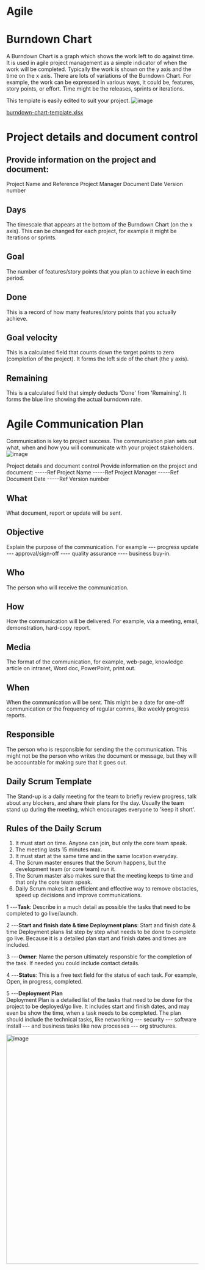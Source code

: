 # Agile

# Burndown Chart

A Burndown Chart is a graph which shows the work left to do against time. 
It is used in agile project management as a simple indicator of when the work will be completed. 
Typically the work is shown on the y axis and the time on the x axis.
There are lots of variations of the Burndown Chart. 
For example, the work can be expressed in various ways, it could be, features, story points, or effort. 
Time might be the releases, sprints or iterations. 

This template is easily edited to suit your project.
![image](https://user-images.githubusercontent.com/57412626/216874239-23fedbae-b038-4956-97f5-ffbdfabafd83.png)

[burndown-chart-template.xlsx](https://github.com/Oseniadam/Agile-SAFE-5/files/10637439/burndown-chart-template.xlsx)

# Project details and document control 
##  Provide information on the project and document: 
Project Name and Reference Project Manager Document Date Version number   

##  Days 
The timescale that appears at the bottom of the Burndown Chart (on the x axis). This can be changed for each project, for example it might be iterations or sprints.  

##  Goal 
The number of features/story points that you plan to achieve in each time period.  

##  Done 
This is a record of how many features/story points that you actually achieve.  

##  Goal velocity 
This is a calculated field that counts down the target points to zero (completion of the project). It forms the left side of the chart (the y axis).  

##  Remaining 
This is a calculated field that simply deducts 'Done' from 'Remaining'. 
It forms the blue line showing the actual burndown rate.

# Agile Communication Plan
Communication is key to project success. 
The communication plan sets out what, when and how you will communicate with your project stakeholders.
![image](https://user-images.githubusercontent.com/57412626/216880611-39d88c5c-1f01-456b-a7b5-30017bb29d0f.png)

Project details and document control Provide information on the project and document: 
-----Ref Project Name
-----Ref Project Manager 
-----Ref Document Date 
-----Ref Version number   

## What 
What document, report or update will be sent.  

## Objective 
Explain the purpose of the communication. 
For example --- progress update --- approval/sign-off ---- quality assurance ---- business buy-in.  

## Who 
The person who will receive the communication.  

## How 
How the communication will be delivered. For example, via a meeting, email, demonstration, hard-copy report.  

## Media 
The format of the communication, for example, web-page, knowledge article on intranet, Word doc, PowerPoint, print out.  

## When 
When the communication will be sent. This might be a date for one-off communication or the frequency of regular comms, like weekly progress reports.  

## Responsible 
The person who is responsible for sending the the communication. This might not be the person who writes the document or message, but they will be accountable for making sure that it goes out.

## Daily Scrum Template
The Stand-up is a daily meeting for the team to briefly review progress, talk about any blockers, and share their plans for the day. 
Usually the team stand up during the meeting, which encourages everyone to 'keep it short'. 

##   Rules of the Daily Scrum 
1.  It must start on time. Anyone can join, but only the core team speak. 
2.  The meeting lasts 15 minutes max. 
3.  It must start at the same time and in the same location everyday. 
4.  The Scrum master ensures that the Scrum happens, but the development team (or core team) run it. 
5.  The Scrum master also makes sure that the meeting keeps to time and that only the core team speak. 
6.  Daily Scrum makes it an efficient and effective way to remove obstacles, speed up decisions and improve communications.

1 ---**Task**:  Describe in a much detail as possible the tasks that need to be completed to go live/launch.  

2 ---**Start and finish date & time Deployment plans**:  Start and finish date & time Deployment plans list step by step what needs to be done to complete go live. Because it is a detailed plan start and finish dates and times are included.  

3 ---**Owner**:   Name the person ultimately responsble for the completion of the task. 
If needed you could include contact details.  

4 ---**Status**: This is a free text field for the status of each task. 
For example, Open, in progress, completed.  

5 ---**Deployment Plan**  
Deployment Plan is a detailed list of the tasks that need to be done for the project to be deployed/go live. 
It includes start and finish dates, and may even be show the time, when a task needs to be completed. The plan should include the technical tasks, like networking --- security --- software install --- and business tasks like new processes --- org structures.

<img width="600" alt="image" src="https://user-images.githubusercontent.com/57412626/217007543-54989882-f3d6-4da1-a527-16deabfd8b0b.png">






